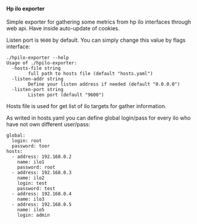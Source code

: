 #### Hp ilo exporter
Simple exporter for gathering some metrics from hp ilo interfaces through web api.
Have inside auto-update of cookies.

Listen port is `9600` by default. You can simply change this value by flags interface:
```
./hpilo-exporter --help
Usage of ./hpilo-exporter:
  -hosts-file string
        full path to hosts file (default "hosts.yaml")
  -listen-addr string
        Define your listen address if needed (default "0.0.0.0")
  -listen-port string
        Listen port (default "9600")
```

Hosts file is used for get list of ilo targets for gather information.

As writed in hosts.yaml you can define global login/pass for every ilo who have not own different user/pass:
```
global:
  login: root
  password: toor
hosts:
  - address: 192.168.0.2
    name: ilo1
    password: root
  - address: 192.168.0.3
    name: ilo2
    login: test
    password: test
  - address: 192.168.0.4
    name: ilo3
  - address: 192.168.0.5
    name: ilo5
    login: admin
```